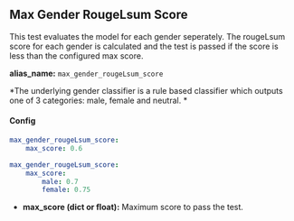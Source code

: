 
<div class="h3-box" markdown="1">

## Max Gender RougeLsum Score

This test evaluates the model for each gender seperately. The rougeLsum score for each gender is calculated and the test is passed if the score is less than the configured max score.

**alias_name:** `max_gender_rougeLsum_score`

<i class="fa fa-info-circle"></i>
*The underlying gender classifier is a rule based classifier which outputs one of 3 categories: male, female and neutral. *

</div><div class="h3-box" markdown="1">

#### Config
```yaml
max_gender_rougeLsum_score:
    max_score: 0.6
```
```yaml
max_gender_rougeLsum_score:
    max_score:
        male: 0.7
        female: 0.75
```
- **max_score (dict or float):** Maximum score to pass the test.
<!-- #### Examples -->


</div>